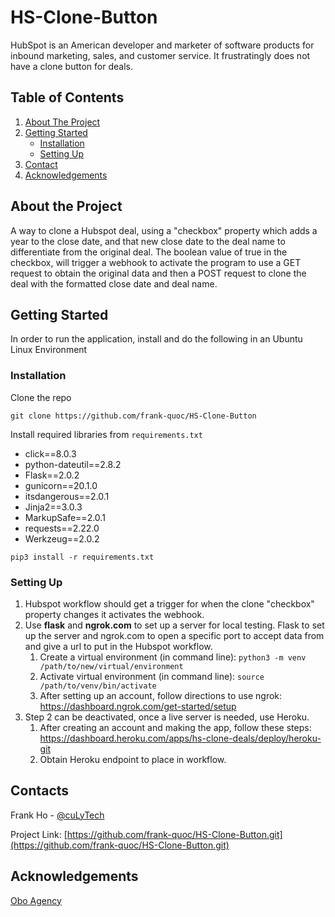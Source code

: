 # HS-Clone-Button
HubSpot is an American developer and marketer of software products for inbound marketing, sales, and customer service. It frustratingly does not have a clone button for deals.

## Table of Contents

1. [About The Project](README.md#about-the-project)
2. [Getting Started](README.md#getting-started)
    * [Installation](README.md#installation)
    * [Setting Up](README.md#setting-up)
3. [Contact](README.md#contact)
4. [Acknowledgements](README.md#acknowledgements)

## About the Project

A way to clone a Hubspot deal, using a "checkbox" property which adds a year to the close date, and that new close date to the deal name to differentiate from the original deal. The boolean value of true in the checkbox, will trigger a webhook to activate the program to use a GET request to obtain the original data and then a POST request to clone the deal with the formatted close date and deal name. 

## Getting Started

In order to run the application, install and do the following in an Ubuntu Linux Environment

### Installation

Clone the repo

```git clone https://github.com/frank-quoc/HS-Clone-Button```

Install required libraries from ```requirements.txt```
  * click==8.0.3
  * python-dateutil==2.8.2
  * Flask==2.0.2
  * gunicorn==20.1.0
  * itsdangerous==2.0.1
  * Jinja2==3.0.3
  * MarkupSafe==2.0.1
  * requests==2.22.0
  * Werkzeug==2.0.2

```pip3 install -r requirements.txt```

### Setting Up
1. Hubspot workflow should get a trigger for when the clone "checkbox" property changes it activates the webhook.
2. Use **flask** and **ngrok.com** to set up a server for local testing. Flask to set up the server and ngrok.com to open a specific port to accept data from and give a url to put in the Hubspot workflow.
    1. Create a virtual environment (in command line): ```python3 -m venv /path/to/new/virtual/environment```
    2. Activate virtual environment (in command line): ```source /path/to/venv/bin/activate```
    3. After setting up an account, follow directions to use ngrok: https://dashboard.ngrok.com/get-started/setup
3. Step 2 can be deactivated, once a live server is needed, use Heroku.
    1. After creating an account and making the app, follow these steps: https://dashboard.heroku.com/apps/hs-clone-deals/deploy/heroku-git
    2. Obtain Heroku endpoint to place in workflow.

## Contacts

Frank Ho - [@cuLyTech](https://twitter.com/culyTech)

Project Link: [https://github.com/frank-quoc/HS-Clone-Button.git](https://github.com/frank-quoc/HS-Clone-Button.git)

## Acknowledgements
[Obo Agency](https://theobogroup.com/careers/) 

